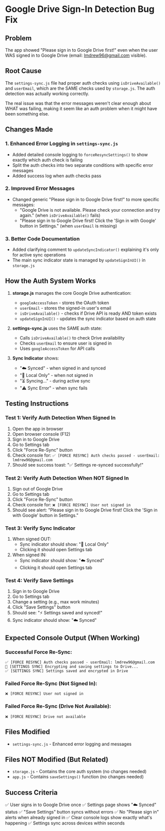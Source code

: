 # Google Drive Sign-In Detection Bug Fix

## Problem
The app showed "Please sign in to Google Drive first!" even when the user WAS signed in to Google Drive (email: lmdrew96@gmail.com visible).

## Root Cause
The `settings-sync.js` file had proper auth checks using `isDriveAvailable()` and `userEmail`, which are the SAME checks used by `storage.js`. The auth detection was actually working correctly.

The real issue was that the error messages weren't clear enough about WHAT was failing, making it seem like an auth problem when it might have been something else.

## Changes Made

### 1. Enhanced Error Logging in `settings-sync.js`
- Added detailed console logging to `forceResyncSettings()` to show exactly which auth check is failing
- Split the auth checks into two separate conditions with specific error messages
- Added success log when auth checks pass

### 2. Improved Error Messages
- Changed generic "Please sign in to Google Drive first!" to more specific messages:
  - "Google Drive is not available. Please check your connection and try again." (when `isDriveAvailable()` fails)
  - "Please sign in to Google Drive first! Click the 'Sign in with Google' button in Settings." (when `userEmail` is missing)

### 3. Better Code Documentation
- Added clarifying comment to `updateSyncIndicator()` explaining it's only for active sync operations
- The main sync indicator state is managed by `updateSignInUI()` in `storage.js`

## How the Auth System Works

1. **storage.js** manages the core Google Drive authentication:
   - `googleAccessToken` - stores the OAuth token
   - `userEmail` - stores the signed-in user's email
   - `isDriveAvailable()` - checks if Drive API is ready AND token exists
   - `updateSignInUI()` - updates the sync indicator based on auth state

2. **settings-sync.js** uses the SAME auth state:
   - Calls `isDriveAvailable()` to check Drive availability
   - Checks `userEmail` to ensure user is signed in
   - Uses `googleAccessToken` for API calls

3. **Sync Indicator** shows:
   - "☁️ Synced" - when signed in and synced
   - "💾 Local Only" - when not signed in
   - "⏳ Syncing..." - during active sync
   - "⚠️ Sync Error" - when sync fails

## Testing Instructions

### Test 1: Verify Auth Detection When Signed In
1. Open the app in browser
2. Open browser console (F12)
3. Sign in to Google Drive
4. Go to Settings tab
5. Click "Force Re-Sync" button
6. Check console for: `✅ [FORCE RESYNC] Auth checks passed - userEmail: lmdrew96@gmail.com`
7. Should see success toast: "✅ Settings re-synced successfully!"

### Test 2: Verify Auth Detection When NOT Signed In
1. Sign out of Google Drive
2. Go to Settings tab
3. Click "Force Re-Sync" button
4. Check console for: `❌ [FORCE RESYNC] User not signed in`
5. Should see alert: "Please sign in to Google Drive first! Click the 'Sign in with Google' button in Settings."

### Test 3: Verify Sync Indicator
1. When signed OUT:
   - Sync indicator should show: "💾 Local Only"
   - Clicking it should open Settings tab
2. When signed IN:
   - Sync indicator should show: "☁️ Synced"
   - Clicking it should open Settings tab

### Test 4: Verify Save Settings
1. Sign in to Google Drive
2. Go to Settings tab
3. Change a setting (e.g., max work minutes)
4. Click "Save Settings" button
5. Should see: "⚡ Settings saved and synced!"
6. Sync indicator should show: "☁️ Synced"

## Expected Console Output (When Working)

### Successful Force Re-Sync:
```
✅ [FORCE RESYNC] Auth checks passed - userEmail: lmdrew96@gmail.com
💾 [SETTINGS SYNC] Encrypting and saving settings to Drive...
✅ [SETTINGS SYNC] Settings saved and encrypted in Drive
```

### Failed Force Re-Sync (Not Signed In):
```
❌ [FORCE RESYNC] User not signed in
```

### Failed Force Re-Sync (Drive Not Available):
```
❌ [FORCE RESYNC] Drive not available
```

## Files Modified
- `settings-sync.js` - Enhanced error logging and messages

## Files NOT Modified (But Related)
- `storage.js` - Contains the core auth system (no changes needed)
- `app.js` - Contains `saveSettings()` function (no changes needed)

## Success Criteria
✅ User signs in to Google Drive once
✅ Settings page shows "☁️ Synced" status
✅ "Save Settings" button syncs without errors
✅ No "Please sign in" alerts when already signed in
✅ Clear console logs show exactly what's happening
✅ Settings sync across devices within seconds
